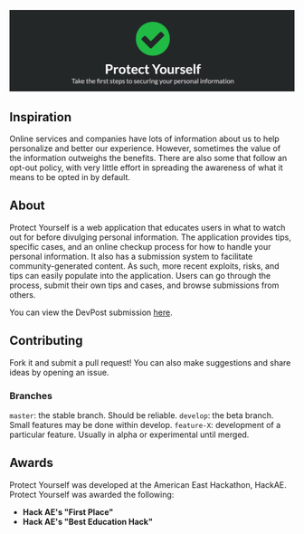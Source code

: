 ![Protect Yourself Banner](https://raw.githubusercontent.com/alanplotko/Protect-Yourself/master/docs/banner.png)

## Inspiration

Online services and companies have lots of information about us to help personalize and better our experience. However, sometimes the value of the information outweighs the benefits. There are also some that follow an opt-out policy, with very little effort in spreading the awareness of what it means to be opted in by default.

## About

Protect Yourself is a web application that educates users in what to watch out for before divulging personal information. The application provides tips, specific cases, and an online checkup process for how to handle your personal information. It also has a submission system to facilitate community-generated content. As such, more recent exploits, risks, and tips can easily populate into the application. Users can go through the process, submit their own tips and cases, and browse submissions from others.

You can view the DevPost submission [here](https://devpost.com/software/protect-yourself-1ypu9j).

## Contributing

Fork it and submit a pull request! You can also make suggestions and share ideas by opening an issue.

### Branches

`master`: the stable branch. Should be reliable.
`develop`: the beta branch. Small features may be done within develop.
`feature-X`: development of a particular feature. Usually in alpha or experimental until merged.

## Awards

Protect Yourself was developed at the American East Hackathon, HackAE. Protect Yourself was awarded the following:

- **Hack AE's "First Place"**
- **Hack AE's "Best Education Hack"**

